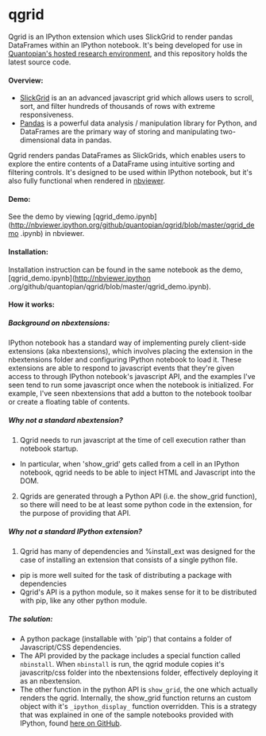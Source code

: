 qgrid
==============

Qgrid is an IPython extension which uses SlickGrid to render pandas DataFrames within an IPython notebook. It's 
being developed for use in [Quantopian's hosted research environment](https://www.quantopian.com/research), 
and this repository holds the latest source code.

#### Overview:
* [SlickGrid](https://github.com/mleibman/SlickGrid) is an an advanced javascript grid which allows users to scroll, 
sort, and filter hundreds of thousands of rows with extreme responsiveness.  
* [Pandas](https://github.com/pydata/pandas) is a powerful data analysis / manipulation library for Python, and
DataFrames are the primary way of storing and manipulating two-dimensional data in pandas.

Qgrid renders pandas DataFrames as SlickGrids, which enables users to explore 
the entire contents of a DataFrame using intuitive sorting and filtering controls.  It's designed to be used within 
IPython notebook, but it's also fully functional when rendered in [nbviewer](http://nbviewer.ipython.org/github/quantopian/qgrid/blob/master/qgrid_demo.ipynb).

#### Demo:
See the demo by viewing [qgrid_demo.ipynb](http://nbviewer.ipython.org/github/quantopian/qgrid/blob/master/qgrid_demo
.ipynb) in nbviewer.

#### Installation:
Installation instruction can be found in the same notebook as the demo, [qgrid_demo.ipynb](http://nbviewer.ipython
.org/github/quantopian/qgrid/blob/master/qgrid_demo.ipynb).

#### How it works:

##### Background on nbextensions:
IPython notebook has a standard way of implementing purely client-side extensions (aka nbextensions), 
which involves placing the extension in the nbextensions folder and configuring IPython notebook to load it.
These extensions are able to respond to javascript events that they're given access to through IPython 
notebook's javascript API, and the examples I've seen tend to run some javascript once when the notebook is 
initialized.  For example, I've seen nbextensions that add a button to the notebook toolbar or create a 
floating table of contents.
 
##### Why not a standard nbextension?
1. Qgrid needs to run javascript at the time of cell execution rather than notebook startup.  
  * In particular, when 'show_grid' gets called from a cell in an IPython notebook, qgrid needs to be able to inject HTML and Javascript into the DOM.   
2. Qgrids are generated through a Python API (i.e. the show_grid function), so there will need to be at least some 
python code in the extension, for the purpose of providing that API.

##### Why not a standard IPython extension?
1. Qgrid has many of dependencies and %install_ext was designed for the case of installing an extension that 
consists of a single python file.  
* pip is more well suited for the task of distributing a package with dependencies
* Qgrid's API is a python module, so it makes sense for it to be distributed with pip, like any other python module.

##### The solution:
* A python package (installable with 'pip') that contains a folder of Javascript/CSS dependencies.  
* The API provided by the package includes a special function called `nbinstall`.  When `nbinstall` is run, 
the qgrid module copies it's javascritp/css folder into the nbextensions folder, effectively deploying it as an 
nbextension.
* The other function in the python API is `show_grid`, the one which actually renders the qgrid.  Internally, 
the show_grid function returns an custom object with it's `_ipython_display_` function overridden.  This is a 
strategy that was explained in one of the sample notebooks provided with IPython, 
found [here on GitHub](https://github.com/ipython/ipython/blob/master/examples/IPython%20Kernel/Custom%20Display%20Logic.ipynb).
